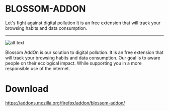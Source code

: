 # BLOSSOM-ADDON
Let's fight against digital pollution It is an free extension that will track your browsing habits and data consumption.

----------------------------------------------------------------------------------------------------------------------------
![alt text]()

Blossom AddOn is our solution to digital pollution. It is an free extension that will track your browsing habits and data consumption. Our goal is to aware people on their ecological impact. While supporting you in a more responsible use of the internet.

# Download

https://addons.mozilla.org/firefox/addon/blossom-addon/

